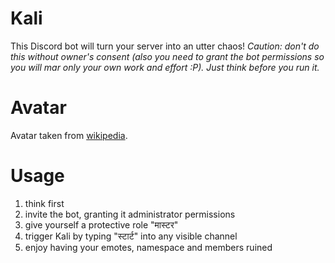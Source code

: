 # Kali

This Discord bot will turn your server into an utter chaos!
_Caution: don't do this without owner's consent (also you need to grant the bot permissions so you will mar only your own work and effort :P). Just think before you run it._ 

# Avatar

Avatar taken from [wikipedia](https://en.wikipedia.org/wiki/Kali#/media/File:Kali_Yantra.jpg).

# Usage

  1. think first
  2. invite the bot, granting it administrator permissions
  3. give yourself a protective role "मास्टर"
  4. trigger Kali by typing "स्टार्ट"  into any visible channel
  5. enjoy having your emotes, namespace and members ruined

